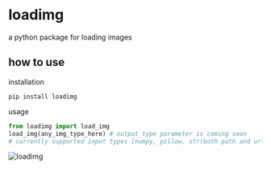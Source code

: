# loadimg

a python package for loading images
## how to use
installation
```
pip install loadimg
```
usage
```python
from loadimg import load_img
load_img(any_img_type_here) # output_type parameter is coming soon
# currently supported input types [numpy, pillow, str(both path and url)]
```

![loadimg](https://github.com/not-lain/loadimg/blob/main/loadimg.png?raw=true)
